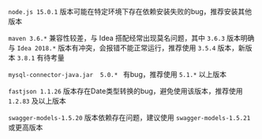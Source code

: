 `node.js 15.0.1` 版本可能在特定环境下存在依赖安装失败的bug，推荐安装其他版本

`maven 3.6.*` 兼容性较差，与 Idea 搭配经常出现莫名问题，其中 `3.6.3` 版本明确与 `Idea 2018.*` 版本有冲突，会报错不能正常运行，推荐使用 `3.5.4` 版本，新版本 `3.8.1` 有待考量

`mysql-connector-java.jar  5.0.* ` 有bug，推荐使用 `5.1.*` 以上版本

`fastjson 1.1.26` 版本存在Date类型转换的bug，避免使用该版本，推荐使用 `1.2.83` 及以上版本

`swagger-models-1.5.20` 版本依赖存在问题，建议使用 `swagger-models-1.5.21` 或更高版本
